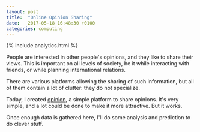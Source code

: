 ```yaml
---
layout: post
title:  "Online Opinion Sharing"
date:   2017-05-18 16:48:30 +0100
categories: computing
---
```

{% include analytics.html %}

People are interested in other people's opinions, and they like to share their views. This is important on all levels of society, be it while interacting with friends, or while planning international relations.

There are various platforms allowing the sharing of such information, but all of them contain a lot of clutter: they do not specialize.

Today, I created [opinion](opinion.000webhostapp.com), a simple platform to share opinions. It's very simple, and a lot could be done to make it more attractive. But it works.

Once enough data is gathered here, I'll do some analysis and prediction to do clever stuff.
